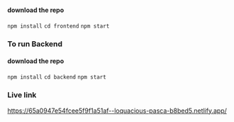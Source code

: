 #### download the repo

`npm install`
`cd frontend`
`npm start`

### To run Backend

#### download the repo

`npm install`
`cd backend`
`npm start`

### Live link
https://65a0947e54fcee5f9f1a51af--loquacious-pasca-b8bed5.netlify.app/
